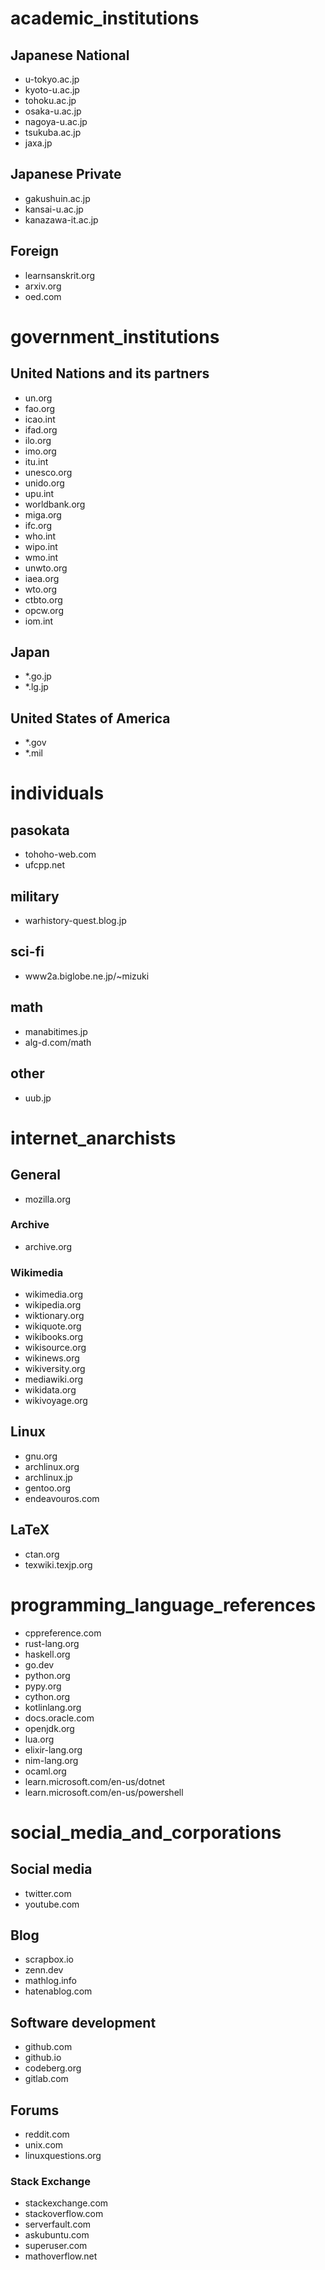# academic_institutions
## Japanese National
- u-tokyo.ac.jp
- kyoto-u.ac.jp
- tohoku.ac.jp
- osaka-u.ac.jp
- nagoya-u.ac.jp
- tsukuba.ac.jp
- jaxa.jp

## Japanese Private
- gakushuin.ac.jp
- kansai-u.ac.jp
- kanazawa-it.ac.jp

## Foreign
- learnsanskrit.org
- arxiv.org
- oed.com

# government_institutions
## United Nations and its partners
- un.org
- fao.org
- icao.int
- ifad.org
- ilo.org
- imo.org
- itu.int
- unesco.org
- unido.org
- upu.int
- worldbank.org
- miga.org
- ifc.org
- who.int
- wipo.int
- wmo.int
- unwto.org
- iaea.org
- wto.org
- ctbto.org
- opcw.org
- iom.int

## Japan
- *.go.jp
- *.lg.jp

## United States of America
- *.gov
- *.mil

# individuals
## pasokata
- tohoho-web.com
- ufcpp.net

## military
- warhistory-quest.blog.jp

## sci-fi
- www2a.biglobe.ne.jp/~mizuki

## math
- manabitimes.jp
- alg-d.com/math

## other
- uub.jp

# internet_anarchists
## General
- mozilla.org

### Archive
- archive.org

### Wikimedia
- wikimedia.org
- wikipedia.org
- wiktionary.org
- wikiquote.org
- wikibooks.org
- wikisource.org
- wikinews.org
- wikiversity.org
- mediawiki.org
- wikidata.org
- wikivoyage.org

## Linux
- gnu.org
- archlinux.org
- archlinux.jp
- gentoo.org
- endeavouros.com

## LaTeX
- ctan.org
- texwiki.texjp.org

# programming_language_references
- cppreference.com
- rust-lang.org
- haskell.org
- go.dev
- python.org
- pypy.org
- cython.org
- kotlinlang.org
- docs.oracle.com
- openjdk.org
- lua.org
- elixir-lang.org
- nim-lang.org
- ocaml.org
- learn.microsoft.com/en-us/dotnet
- learn.microsoft.com/en-us/powershell

# social_media_and_corporations
## Social media
- twitter.com
- youtube.com

## Blog
- scrapbox.io
- zenn.dev
- mathlog.info
- hatenablog.com

## Software development
- github.com
- github.io
- codeberg.org
- gitlab.com

## Forums
- reddit.com
- unix.com
- linuxquestions.org

### Stack Exchange
- stackexchange.com
- stackoverflow.com
- serverfault.com
- askubuntu.com
- superuser.com
- mathoverflow.net


